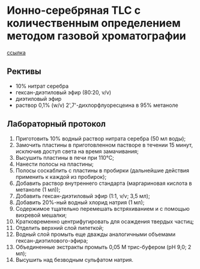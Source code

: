 # Ионно-серебряная TLC с количественным определением методом газовой хроматографии

[ссылка](https://lipidlibrary.aocs.org/lipid-analysis/silver-ion-chromatography-of-lipids/silver-ion-tlc-with-quantification-by-a-gas-chromatography-method)

## Рективы

- 10% нитрат серебра
- гексан-диэтиловый эфир (80:20, v/v)
- диэтиловый эфир
- раствор 0,1% (w/v) 2',7'-дихлорфлуоресцеина в 95% метаноле

## Лабораторный протокол

1) Приготовить 10% водный раствор нитрата серебра (50 мл воды);
2) Замочить пластины в приготовленном пастворе в течении 15 минут, исключив доступ света на время замачивания;
3) Высушить пластины в печи при 110°C;
4) Нанести полосы на пластины;
5) Полосы соскаблить с пластины в пробирки (дальнейшие действия применить к каждой из пробирок);
6) Добавить раствор внутреннего стандарта (маргариновая кислота в метаноле (1 мл));
7) Добавить гексан-диэтиловый эфир (1:1, v/v; 3,5 мл);
8) Добавить 20%-ный водный хлорид натрия (1 мл);
9) Содержимое тщательно перемешать встряхиванием и с помощью вихревой мешалки;
10) Кратковременно центрифугировать для осаждения твердых частиц;
11) Отделить верхний слой пипеткой;
12) Водный слой промыть еще дважды аналогичными объемами гексан-диэтилового-эфира;
13) Объединенные экстракты промыть 0,05 М трис-буфером (pH 9,0; 2 мл);
14) Высушить над безводным сульфатом натрия.
